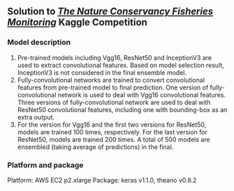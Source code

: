 ## Solution to [*The Nature Conservancy Fisheries Monitoring*](https://www.kaggle.com/c/the-nature-conservancy-fisheries-monitoring) Kaggle Competition


### Model description
1. Pre-trained models including Vgg16, ResNet50 and InceptionV3 are used to extract convolutional features. Based on model selection result, InceptionV3 is not considered in the final ensemble model.
2. Fully-convolutional networks are trained to convert convolutional features from pre-trained model to final prediction. One version of fully-convolutional network is used to deal with Vgg16 convolutional features. Three versions of fully-convolutional network are used to deal with ResNet50 convolutional features, including one with bounding-box as an extra output.
3. For the version for Vgg16 and the first two versions for ResNet50, models are trained 100 times, respectively. For the last version for ResNet50, models are trained 200 times. A total of 500 models are ensembled (taking average of predictions) in the final.


### Platform and package
Platform: AWS EC2 p2.xlarge
Package: keras v1.1.0, theano v0.8.2
